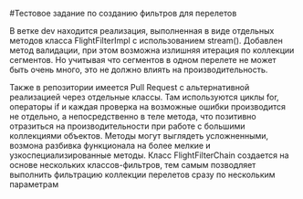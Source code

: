 #Тестовое задание по созданию фильтров для перелетов

В ветке dev находится реализация, выполненная в виде отдельных методов класса FlightFilterImpl с использованием stream().
Добавлен метод валидации, при этом возможна излишняя итерация по коллекции сегментов. Но учитывая что сегментов в одном перелете не может быть очень много, это не должно влиять на производительность.

Также в репозитории имеется Pull Request с альтернативной реализацией через отдельные классы.
Там используются циклы for, операторы if и каждая проверка на возможные ошибки производится не отдельно, а непосредственно в теле метода, что позитивно отразиться на производительности при работе с большими коллекциями объектов.
Методы могут выглядеть усложненными, возмона разбивка функционала на более мелкие и узкоспециализированные методы.
Класс FlightFilterChain создается на основе нескольких классов-фильтров, тем самым позводляет выполнить фильтрацию коллекции перелетов сразу по нескольким параметрам
